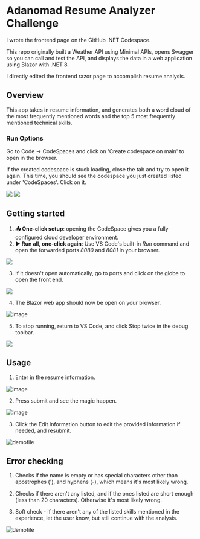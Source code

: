 # Adanomad Resume Analyzer Challenge

I wrote the frontend page on the GitHub .NET Codespace.

This repo originally built a Weather API using Minimal APIs, opens Swagger so you can call and test the API, and displays the data in a web application using Blazor with .NET 8.

I directly edited the frontend razor page to accomplish resume analysis.

## Overview

This app takes in resume information, and generates both a word cloud of the most frequently mentioned words and the top 5 most frequently mentioned technical skills.

### Run Options

Go to Code -> CodeSpaces and click on 'Create codespace on main' to open in the browser.

If the created codespace is stuck loading, close the tab and try to open it again. This time, you should see the codespace you just created listed under 'CodeSpaces'. Click on it.

![](images/setup.png)
![](images/open.png)

## Getting started

1. **📤 One-click setup**: opening the CodeSpace gives you a fully configured cloud developer environment.
2. **▶️ Run all, one-click again**: Use VS Code's built-in *Run* command and open the forwarded ports *8080* and *8081* in your browser. 

![](images/RunAll.png)

3. If it doesn't open automatically, go to ports and click on the globe to open the front end.

![](images/how_to_run.png)

4. The Blazor web app should now be open on your browser. 

![image](images/1.png)

5. To stop running, return to VS Code, and click Stop twice in the debug toolbar. 

![](images/StopRun.png)


## Usage

1. Enter in the resume information.

![image](images/2.png)

2. Press submit and see the magic happen.

![image](images/3.png)

3. Click the Edit Information button to edit the provided information if needed, and resubmit.

![demofile](https://github.com/charlieliu2001/dotnet-codespaces-ResumeAnalyzer/blob/3f21f8a4ae78c565ba3cc88bc01e777848f5d2b3/images/demo.gif)

## Error checking

1. Checks if the name is empty or has special characters other than apostrophes ('), and hyphens (-), which means it's most likely wrong.

2. Checks if there aren't any listed, and if the ones listed are short enough (less than 20 characters). Otherwise it's most likely wrong.

3. Soft check - if there aren't any of the listed skills mentioned in the experience, let the user know, but still continue with the analysis.

![demofile](https://github.com/charlieliu2001/dotnet-codespaces-ResumeAnalyzer/blob/abe70ded2b6d8c7352295977554d1feadf0ab24e/images/errorcheck-demo.gif)


